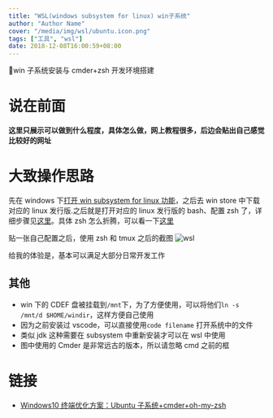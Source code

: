 ```yaml
---
title: "WSL(windows subsystem for linux) win子系统"
author: "Author Name"
cover: "/media/img/wsl/ubuntu.icon.png"
tags: ["工具", "wsl"]
date: 2018-12-08T16:00:59+08:00
---
```


win 子系统安装与 cmder+zsh 开发环境搭建

<!--more-->

# 说在前面

**这里只展示可以做到什么程度，具体怎么做，网上教程很多，后边会贴出自己感觉比较好的网址**

# 大致操作思路

先在 windows 下[打开 win subsystem for linux 功能](https://zhuanlan.zhihu.com/p/34133795)，之后去 win store 中下载对应的 linux 发行版.之后就是打开对应的 linux 发行版的 bash、配置 zsh 了，详细步骤见[这里](https://zhuanlan.zhihu.com/p/34152045)。具体 zsh 怎么折腾，可以看一下[这里](https://github.com/robbyrussell/oh-my-zsh/wiki)

贴一张自己配置之后，使用 zsh 和 tmux 之后的截图
![wsl](/media/img/wsl/wsl.png)

给我的体验是，基本可以满足大部分日常开发工作

## 其他

- win 下的 CDEF 盘被挂载到`/mnt`下，为了方便使用，可以将他们`ln -s /mnt/d $HOME/windir`，这样方便自己使用
- 因为之前安装过 vscode，可以直接使用`code filename` 打开系统中的文件
- 类似 jdk 这种需要在 subsystem 中重新安装才可以在 wsl 中使用
- 图中使用的 Cmder 是非常远古的版本，所以请忽略 cmd 之前的框

# 链接

- [Windows10 终端优化方案：Ubuntu 子系统+cmder+oh-my-zsh
  ](https://zhuanlan.zhihu.com/p/34152045)

